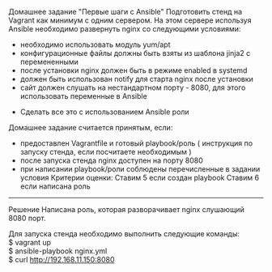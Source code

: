Домашнее задание
"Первые шаги с Ansible"
Подготовить стенд на Vagrant как минимум с одним сервером. На этом сервере используя Ansible необходимо развернуть nginx со следующими условиями:
- необходимо использовать модуль yum/apt
- конфигурационные файлы должны быть взяты из шаблона jinja2 с перемененными
- после установки nginx должен быть в режиме enabled в systemd
- должен быть использован notify для старта nginx после установки
- сайт должен слушать на нестандартном порту - 8080, для этого использовать переменные в Ansible
* Сделать все это с использованием Ansible роли

Домашнее задание считается принятым, если:
- предоставлен Vagrantfile и готовый playbook/роль ( инструкция по запуску стенда, если посчитаете необходимым )
- после запуска стенда nginx доступен на порту 8080
- при написании playbook/роли соблюдены перечисленные в задании условия
Критерии оценки: Ставим 5 если создан playbook
Ставим 6 если написана роль

______

Решение
Написана роль, которая разворачивает nginx слушающий 8080 порт.

Для запуска стенда необходимо выполнить следующие команды:  
	$ vagrant up  
	$ ansible-playbook nginx.yml  
	$ curl http://192.168.11.150:8080  

